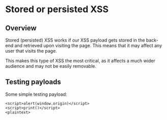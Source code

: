 # Stored or persisted XSS

## Overview

Stored (persisted) XSS works if our XSS payload gets stored in the back-end and retrieved upon visiting the page. This means that it may affect any user that visits the page.

This makes this type of XSS the most critical, as it affects a much wider audience and may not be easily removable.

## Testing payloads

Some simple testing payload:

```console
<script>alert(window.origin)</script>
<script>print()</script> 
<plaintext>
```
